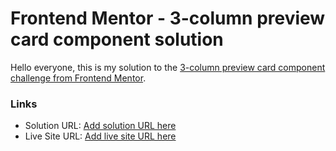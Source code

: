 # Frontend Mentor - 3-column preview card component solution

Hello everyone, this is my solution to the [3-column preview card component challenge from Frontend Mentor](https://www.frontendmentor.io/challenges/3column-preview-card-component-pH92eAR2-). 


### Links

- Solution URL: [Add solution URL here](https://your-solution-url.com)
- Live Site URL: [Add live site URL here](https://tapassingha.github.io/Frontend-Mentor-Challenges/3-column-preview-card-component-main/)


